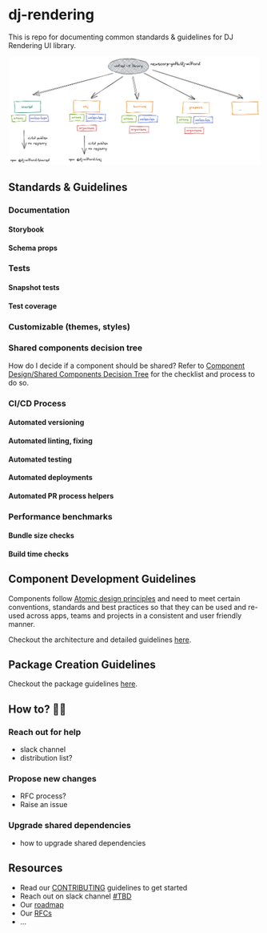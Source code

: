 # dj-rendering

This is repo for documenting common standards & guidelines for DJ Rendering UI library.

![shared ui library](docs/images/shared-ui-library.png)

## Standards & Guidelines

### Documentation

#### Storybook

#### Schema props

### Tests

#### Snapshot tests

#### Test coverage

### Customizable (themes, styles)

### Shared components decision tree

How do I decide if a component should be shared? Refer to [Component Design/Shared Components Decision Tree](docs/component-design.md#shared-components-decision-tree) for the checklist and process to do so.

### CI/CD Process

#### Automated versioning

#### Automated linting, fixing

#### Automated testing

#### Automated deployments

#### Automated PR process helpers

### Performance benchmarks

#### Bundle size checks

#### Build time checks

## Component Development Guidelines

Components follow [Atomic design principles](https://atomicdesign.bradfrost.com/chapter-2/) and need to meet certain conventions, standards and best practices so that they can be used and re-used across apps, teams and projects in a consistent and user friendly manner.

Checkout the architecture and detailed guidelines [here](docs/component-design.md).

## Package Creation Guidelines

Checkout the package guidelines [here](docs/packages.md).

## How to? 🙋‍♂️

### Reach out for help

- slack channel
- distribution list?

### Propose new changes

- RFC process?
- Raise an issue

### Upgrade shared dependencies

- how to upgrade shared dependencies

## Resources

- Read our [CONTRIBUTING](docs/CONTRIBUTING.md) guidelines to get started
- Reach out on slack channel [#TBD]()
- Our [roadmap]()
- Our [RFCs]()
- ...
